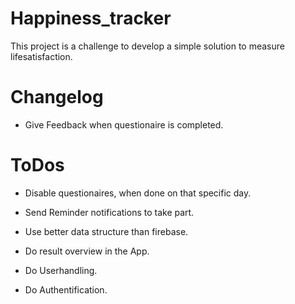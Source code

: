 # Happiness_tracker
This project is a challenge to develop a simple solution to measure lifesatisfaction. 

# Changelog
- Give Feedback when questionaire is completed.

# ToDos
- Disable questionaires, when done on that specific day.
- Send Reminder notifications to take part.

- Use better data structure than firebase.
- Do result overview in the App.

- Do Userhandling.
- Do Authentification.